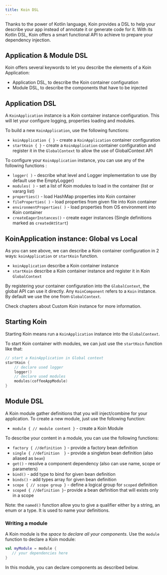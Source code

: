 ```yaml
---
title: Koin DSL
---
```


Thanks to the power of Kotlin language, Koin provides a DSL to help your describe your app instead of annotate it or generate code for it. With its Kotlin DSL, Koin offers a smart functional API to achieve to prepare your dependency injection.

## Application & Module DSL

Koin offers several keywords to let you describe the elements of a Koin Application:

- Application DSL, to describe the Koin container configuration
- Module DSL, to describe the components that have to be injected

## Application DSL

A `KoinApplication` instance is a Koin container instance configuration. This will let your configure logging, properties loading and modules.

To build a new `KoinApplication`, use the following functions:

* `koinApplication { }` - create a `KoinApplication` container configuration 
* `startKoin { }` - create a `KoinApplication` container configuration and register it in the `GlobalContext` to allow the use of GlobalContext API

To configure your `KoinApplication` instance, you can use any of the following functions :

* `logger( )` - describe what level and Logger implementation to use (by default use the EmptyLogger)
* `modules( )` - set a list of Koin modules to load in the container (list or vararg list)
* `properties()` - load HashMap properties into Koin container
* `fileProperties( )` - load properties from given file into Koin container
* `environmentProperties( )` - load properties from OS environment into Koin container
* `createEagerInstances()` - create eager instances (Single definitions marked as `createdAtStart`)

## KoinApplication instance: Global vs Local

As you can see above, we can describe a Koin container configuration in 2 ways: `koinApplication` or `startKoin` function. 

- `koinApplication` describe a Koin container instance
- `startKoin` describe a Koin container instance and register it in Koin `GlobalContext`

By registering your container configuration into the `GlobalContext`, the global API can use it directly. Any `KoinComponent` refers to a `Koin` instance. By default we use the one from `GlobalContext`.

Check chapters about Custom Koin instance for more information.

## Starting Koin

Starting Koin means run a `KoinApplication` instance into the `GlobalContext`.

To start Koin container with modules, we can just use the `startKoin` function like that:

```kotlin
// start a KoinApplication in Global context
startKoin {
    // declare used logger
    logger()
    // declare used modules
    modules(coffeeAppModule)
}
```

## Module DSL

A Koin module gather definitions that you will inject/combine for your application. To create a new module, just use the following function:

* `module { // module content }` - create a Koin Module

To describe your content in a module, you can use the following functions:

* `factory { //definition }` - provide a factory bean definition
* `single { //definition  }` - provide a singleton bean definition (also aliased as `bean`)
* `get()` - resolve a component dependency (also can use name, scope or parameters)
* `bind()` - add type to bind for given bean definition
* `binds()` - add types array for given bean definition
* `scope { // scope group }` - define a logical group for `scoped` definition 
* `scoped { //definition }`- provide a bean definition that will exists only in a scope

Note: the `named()` function allow you to give a qualifier either by a string, an enum or a type. It is used to name your definitions.

### Writing a module

A Koin module is the *space to declare all your components*. Use the `module` function to declare a Koin module:

```kotlin
val myModule = module {
   // your dependencies here
}
```

In this module, you can declare components as described below.

